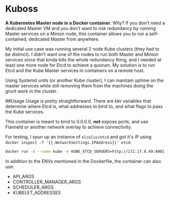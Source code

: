 # Kuboss
**A Kubernetes Master node in a Docker container.**  Why?  If you don't need a dedicated Master VM and you don't want to risk redundancy by running Master services on a Minion node, this container allows you to run a self-contained, dedicated Master from anywhere.

My initial use case was running several 2 node Kube clusters (they had to be distinct).  I didn't want one of the nodes to run both Master and Minion services since that kinda kills the whole redundancy thing, and I needed at least one more node for Etcd to achieve a quorum.  My solution is to run Etcd and the Kube Master services in containers on a remote host.

Using Systemd units (or another Kube cluster), I can maintain uptime on the master services while still removing them from the machines doing the grunt work in the cluster.

##Usage
Usage is pretty straightforward.  There are `ENV` variables that determine where Etcd is, what addresses to bind to, and what flags to pass the Kube services.

This container is meant to bind to 0.0.0.0, **not** expose ports, and use Flanneld or another network overlay to achieve connectivity.

For testing, I spun up an instance of `elcolio/etcd` and got it's IP using `docker inspect -f '{{.NetworkSettings.IPAddress}}' etcd`:
```sh
docker run -d --name kube -e KUBE_ETCD_SERVERS=http://172.17.0.49:4001 elcolio/kuboss
```
In addition to the ENVs mentioned in the Dockerfile, the container can also use:
  - API_ARGS
  - CONTROLLER_MANAGER_ARGS
  - SCHEDULER_ARGS
  - KUBELET_ADDRESSES
